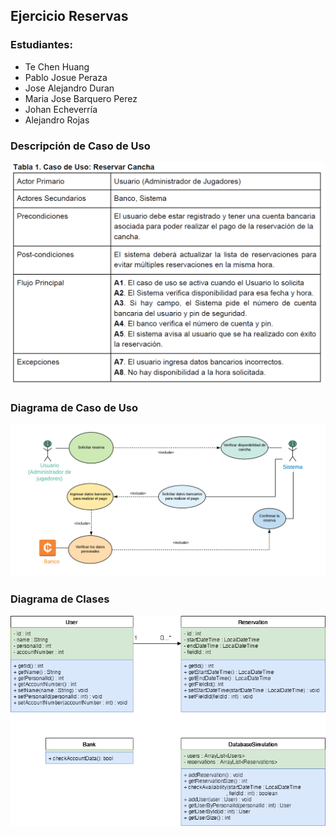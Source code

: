 ## Ejercicio Reservas

### Estudiantes:
- Te Chen Huang
- Pablo Josue Peraza
- Jose Alejandro Duran
- Maria Jose Barquero Perez
- Johan Echeverría
- Alejandro Rojas


### Descripción de Caso de Uso 
![alt text](Tabla.png)

### Diagrama de Caso de Uso
![alt text](UseCaseDiagram.png)

### Diagrama de Clases
![alt text](ClassDiagram.png)
